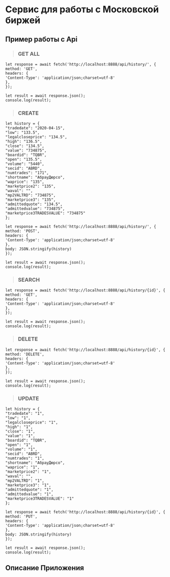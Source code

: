 # Сервис для работы с Московской биржей

## Пример работы с Api

> ### GET ALL
 
    let response = await fetch('http://localhost:8888/api/history/', { 
    method: 'GET',
    headers: {
    'Content-Type': 'application/json;charset=utf-8'
    },
    });

    let result = await response.json();
    console.log(result);

> ### CREATE

    let history = {
    "tradedate": "2020-04-15",
    "low": "133.5",
    "legalcloseprice": "134.5",
    "high": "136.5",
    "close": "134.5",
    "value": "734875",
    "boardid": "TQBR",
    "open": "135.5",
    "volume": "5440",
    "secid": "ABRD",
    "numtrades": "171",
    "shortname": "АбрауДюрсо",
    "waprice": "135",
    "marketprice2": "135",
    "waval": "",
    "mp2VALTRD": "734875",
    "marketprice3": "135",
    "admittedquote": "134.5",
    "admittedvalue": "734875",
    "marketprice3TRADESVALUE": "734875"
    };

    let response = await fetch('http://localhost:8888/api/history/', {
    method: 'POST',
    headers: {
    'Content-Type': 'application/json;charset=utf-8'
    },
    body: JSON.stringify(history)
    });

    let result = await response.json();
    console.log(result);

> ### SEARCH

    let response = await fetch('http://localhost:8888/api/history/{id}', { 
    method: 'GET',
    headers: {
    'Content-Type': 'application/json;charset=utf-8'
    },
    });

    let result = await response.json();
    console.log(result);

> ### DELETE

    let response = await fetch('http://localhost:8888/api/history/{id}', { 
    method: 'DELETE',
    headers: {
    'Content-Type': 'application/json;charset=utf-8'
    },
    });

    let result = await response.json();
    console.log(result);

> ### UPDATE

    let history = {
    "tradedate": "1",
    "low": "1",
    "legalcloseprice": "1",
    "high": "1",
    "close": "1",
    "value": "1",
    "boardid": "TQBR",
    "open": "1",
    "volume": "1",
    "secid": "ABRD",
    "numtrades": "1",
    "shortname": "АбрауДюрсо",
    "waprice": "1",
    "marketprice2": "1",
    "waval": "",
    "mp2VALTRD": "1",
    "marketprice3": "1",
    "admittedquote": "1",
    "admittedvalue": "1",
    "marketprice3TRADESVALUE": "1"
    };

    let response = await fetch('http://localhost:8888/api/history/{id}', {
    method: 'PUT',
    headers: {
    'Content-Type': 'application/json;charset=utf-8'
    },
    body: JSON.stringify(history)
    });

    let result = await response.json();
    console.log(result);

## Описание Приложения
